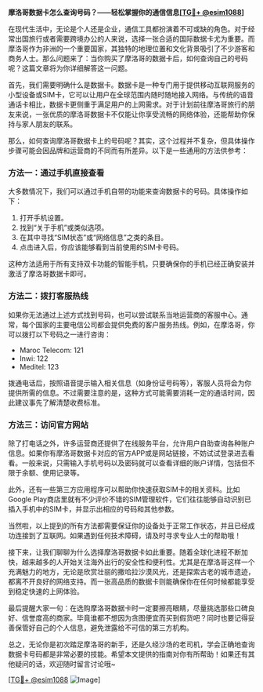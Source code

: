 **摩洛哥数据卡怎么查询号码？——轻松掌握你的通信信息[[TG💪+ @esim1088](https://t.me/s/esim1088)]**

在现代生活中，无论是个人还是企业，通信工具都扮演着不可或缺的角色。对于经常出国旅行或者需要跨境办公的人来说，选择一张合适的国际数据卡尤为重要。而摩洛哥作为非洲的一个重要国家，其独特的地理位置和文化背景吸引了不少游客和商务人士。那么问题来了：当你购买了摩洛哥的数据卡后，如何查询自己的号码呢？这篇文章将为你详细解答这一问题。

首先，我们需要明确什么是数据卡。数据卡是一种专门用于提供移动互联网服务的小型设备或SIM卡，它可以让用户在全球范围内随时随地接入网络。与传统的语音通话卡相比，数据卡更侧重于满足用户的上网需求。对于计划前往摩洛哥旅行的朋友来说，一张优质的摩洛哥数据卡不仅能让你享受流畅的网络体验，还能帮助你保持与家人朋友的联系。

那么，如何查询摩洛哥数据卡上的号码呢？其实，这个过程并不复杂，但具体操作步骤可能会因品牌和运营商的不同而有所差异。以下是一些通用的方法供参考：

### 方法一：通过手机直接查看

大多数情况下，我们可以通过手机自带的功能来查询数据卡的号码。具体操作如下：
1. 打开手机设置。
2. 找到“关于手机”或类似选项。
3. 在其中寻找“SIM状态”或“网络信息”之类的条目。
4. 点击进入后，你应该能够看到当前使用的SIM卡号码。

这种方法适用于所有支持双卡功能的智能手机，只要确保你的手机已经正确安装并激活了摩洛哥数据卡即可。

### 方法二：拨打客服热线

如果你无法通过上述方式找到号码，也可以尝试联系当地运营商的客服中心。通常，每个国家的主要电信公司都会提供免费的客户服务热线。例如，在摩洛哥，你可以拨打以下号码之一进行咨询：
- Maroc Telecom: 121
- Inwi: 122
- Meditel: 123

拨通电话后，按照语音提示输入相关信息（如身份证号码等），客服人员将会为你提供所需的信息。不过需要注意的是，这种方式可能需要消耗一定的通话时间，因此建议事先了解清楚收费标准。

### 方法三：访问官方网站

除了打电话之外，许多运营商还提供了在线服务平台，允许用户自助查询各种账户信息。如果你有摩洛哥数据卡对应的官方APP或是网站链接，不妨试试登录进去看看。一般来说，只需输入手机号码以及密码就可以查看详细的账户详情，包括但不限于余额、使用记录等。

此外，还有一些第三方应用程序可以帮助你快速获取SIM卡的相关资料。比如Google Play商店里就有不少评价不错的SIM管理软件，它们往往能够自动识别已插入手机中的SIM卡，并显示出相应的号码和其他参数。

当然啦，以上提到的所有方法都需要保证你的设备处于正常工作状态，并且已经成功连接到了互联网。如果遇到任何技术障碍，请及时寻求专业人士的帮助哦！

接下来，让我们聊聊为什么选择摩洛哥数据卡如此重要。随着全球化进程不断加快，越来越多的人开始关注海外出行的安全性和便利性。尤其是在摩洛哥这样一个充满魅力的地方，无论是欣赏壮丽的撒哈拉沙漠风光，还是探索古老的城市遗迹，都离不开良好的网络支持。而一张高品质的数据卡则能确保你在任何时候都能享受到稳定快速的上网体验。

最后提醒大家一句：在选购摩洛哥数据卡时一定要擦亮眼睛，尽量挑选那些口碑良好、信誉度高的商家。毕竟谁都不想因为贪图便宜而买到假货吧？同时也要记得妥善保管好自己的个人信息，避免泄露给不可信的第三方机构。

总之，无论你是初次踏足摩洛哥的新手，还是久经沙场的老司机，学会正确地查询数据卡号码都是非常必要的技能。希望本文提供的指南对你有所帮助！如果还有其他疑问的话，欢迎随时留言讨论哦~

[[TG💪+ @esim1088](https://t.me/s/esim1088) ![Image](https://i.postimg.cc/4NQfJmqS/Snipaste-2025-05-13-00-14-12.png)]